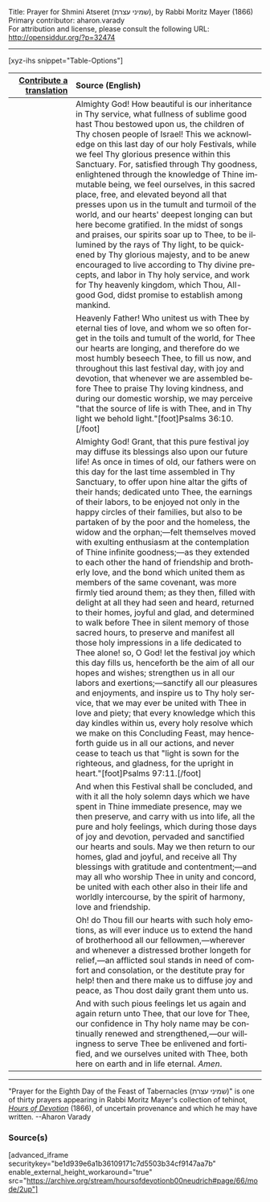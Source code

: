 <html>
<head></head>
<body>
Title: Prayer for Shmini Atseret (שמיני עצרת), by Rabbi Moritz Mayer (1866)<br />
Primary contributor: aharon.varady<br />
For attribution and license, please consult the following URL: <a href="http://opensiddur.org/?p=32474">http://opensiddur.org/?p=32474</a>
<p />
<hr />

[xyz-ihs snippet="Table-Options"]<table style="margin-left: auto; margin-right: auto;" class="draggable">
<thead><tr><th id="x" style="text-align: right;"><a href="/translate/" target="_blank" rel="noopener">Contribute a translation</a></th><th style="text-align: left;">Source (English)</th></tr></thead>
<tbody>
<tr><td style="vertical-align:top;" width="25%">
<div class="liturgy" lang="he">

</span></div></td>
 
<td style="vertical-align:top;">
<div class="english" lang="en">
Almighty God! How beautiful is our inheritance in Thy service, what fullness of sublime good hast Thou bestowed upon us, the children of Thy chosen people of Israel! This we acknowledge on this last day of our holy Festivals, while we feel Thy glorious presence within this Sanctuary. For, satisfied through Thy goodness, enlightened through the knowledge of Thine immutable being, we feel ourselves, in this sacred place, free, and elevated beyond all that presses upon us in the tumult and turmoil of the world, and our hearts' deepest longing can but here become gratified. In the midst of songs and praises, our spirits soar up to Thee, to be illumined by the rays of Thy light, to be quickened by Thy glorious majesty, and to be anew encouraged to live according to Thy divine precepts, and labor in Thy holy service, and work for Thy heavenly kingdom, which Thou, All-good God, didst promise to establish among mankind. 
</div></td></tr>


<tr><td style="vertical-align:top;">
<div class="liturgy" lang="he">

</span></div></td>
 
<td style="vertical-align:top;">
<div class="english" lang="en">
Heavenly Father! Who unitest us with Thee by eternal ties of love, and whom we so often forget in the toils and tumult of the world, for Thee our hearts are longing, and therefore do we most humbly beseech Thee, to fill us now, and throughout this last festival day, with joy and devotion, that whenever we are assembled before Thee to praise Thy loving kindness, and during our domestic worship, we may perceive "that the source of life is with Thee, and in Thy light we behold light."[foot]Psalms 36:10.[/foot]
</div></td></tr>


<tr><td style="vertical-align:top;">
<div class="liturgy" lang="he">

</span></div></td>
 
<td style="vertical-align:top;">
<div class="english" lang="en">
Almighty God! Grant, that this pure festival joy may diffuse its blessings also upon our future life! As once in times of old, our fathers were on this day for the last time assembled in Thy Sanctuary, to offer upon hine altar the gifts of their hands; dedicated unto Thee, the earnings of their labors, to be enjoyed not only in the happy circles of their families, but also to be partaken of by the poor and the homeless, the widow and the orphan;—felt themselves moved with exulting enthusiasm at the contemplation of Thine infinite goodness;—as they extended to each other the hand of friendship and brotherly love, and the bond which united them as members of the same covenant, was more firmly tied around them; as they then, filled with delight at all they had seen and heard, returned to their homes, joyful and glad, and determined to walk before Thee in silent memory of those sacred hours, to preserve and manifest all those holy impressions in a life dedicated to Thee alone! so, O God! let the festival joy which this day fills us, henceforth be the aim of all our hopes and wishes; strengthen us in all our labors and exertions;—sanctify all our pleasures and enjoyments, and inspire us to Thy holy service, that we may ever be united with Thee in love and piety; that every knowledge which this day kindles within us, every holy resolve which we make on this Concluding Feast, may henceforth guide us in all our actions, and never cease to teach us that "light is sown for the righteous, and gladness, for the upright in heart."[foot]Psalms 97:11.[/foot] 
</div></td></tr>


<tr><td style="vertical-align:top;">
<div class="liturgy" lang="he">

</span></div></td>
 
<td style="vertical-align:top;">
<div class="english" lang="en">
And when this Festival shall be concluded, and with it all the holy solemn days which we have spent in Thine immediate presence, may we then preserve, and carry with us into life, all the pure and holy feelings, which during those days of joy and devotion, pervaded and sanctified our hearts and souls. May we then return to our homes, glad and joyful, and receive all Thy blessings with gratitude and contentment;—and may all who worship Thee in unity and concord, be united with each other also in their life and worldly intercourse, by the spirit of harmony, love and friendship. 
</div></td></tr>


<tr><td style="vertical-align:top;">
<div class="liturgy" lang="he">

</span></div></td>
 
<td style="vertical-align:top;">
<div class="english" lang="en">
Oh! do Thou fill our hearts with such holy emotions, as will ever induce us to extend the hand of brotherhood all our fellowmen,—wherever and whenever a distressed brother longeth for relief,—an afflicted soul stands in need of comfort and consolation, or the destitute pray for help! then and there make us to diffuse joy and peace, as Thou dost daily grant them unto us. 
</div></td></tr>


<tr><td style="vertical-align:top;">
<div class="liturgy" lang="he">

</span></div></td>
 
<td style="vertical-align:top;">
<div class="english" lang="en">
And with such pious feelings let us again and again return unto Thee, that our love for Thee, our confidence in Thy holy name may be continually renewed and strengthened,—our willingness to serve Thee be enlivened and fortified, and we ourselves united with Thee, both here on earth and in life eternal. <em>Amen</em>. 
</div></td></tr>
</tbody></table>

<hr />

"Prayer for the Eighth Day of the Feast of Tabernacles (שמיני עצרת)" is one of thirty prayers appearing in Rabbi Moritz Mayer's collection of tehinot, <em><a href="/?p=3692">Hours of Devotion</a></em> (1866), of uncertain provenance and which he may have written. --Aharon Varady

<h3>Source(s)</h3>

[advanced_iframe securitykey="be1d939e6a1b36109171c7d5503b34cf9147aa7b" enable_external_height_workaround="true" src="https://archive.org/stream/hoursofdevotionb00neudrich#page/66/mode/2up"]

&nbsp;
</body>
</html>